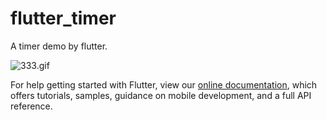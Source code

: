 # flutter_timer

A timer demo by flutter.


![333.gif](http://ww1.sinaimg.cn/large/9c347cably1g9v7d1rfk7g20ar0jwgn0.gif)


For help getting started with Flutter, view our
[online documentation](https://flutter.dev/docs), which offers tutorials,
samples, guidance on mobile development, and a full API reference.
